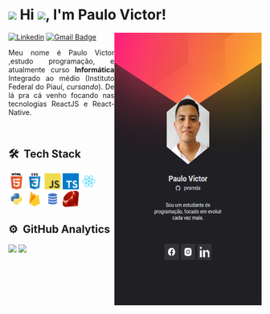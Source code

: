 
<h1>
  <img  src="https://github.com/tiagopierre/portfolio/blob/main/assets/logo.png?raw=true"/>
  Hi <img src="https://raw.githubusercontent.com/kaueMarques/kaueMarques/master/hi.gif" width="30px">, I'm Paulo Victor! 

</h1>

  <img  align="right" src="https://github.com/pvsmda/pvsmda/blob/main/screencapture-127-0-0-1-5500-index-html-2022-07-20-16_48_40.png?raw=true" width=293px height=543px/>

[![Linkedin](https://img.shields.io/badge/-Paulo%20Victor-6633cc?style=flat&labelColor=6633cc&logo=Linkedin&Color=white)](https://www.linkedin.com/in/paulo-victor-silva-0ab401217/)
[![Gmail Badge](https://img.shields.io/badge/-spaulovictor813@gmail.com-6633cc?style=flat&logo=Gmail&logoColor=white&link=mailto:spaulovictor813@gmail.com)](mailto:spaulovictor813@gmail.com)

<p align="justify">Meu nome é Paulo Victor ,estudo programação, e atualmente curso <strong>Informática</strong> Integrado ao médio (Instituto Federal do Piauí, <i>cursando</i>). De lá pra cá venho focando nas tecnologias ReactJS e React-Native. </p>



</br>
<h2> 🛠 &nbsp;Tech Stack</h2>  

<code><img height="32em" src="https://raw.githubusercontent.com/github/explore/80688e429a7d4ef2fca1e82350fe8e3517d3494d/topics/html/html.png"></code>
<code><img height="32em" src="https://raw.githubusercontent.com/github/explore/80688e429a7d4ef2fca1e82350fe8e3517d3494d/topics/css/css.png"></code>
<code><img height="32em" src="https://raw.githubusercontent.com/github/explore/80688e429a7d4ef2fca1e82350fe8e3517d3494d/topics/javascript/javascript.png"></code>
<code><img height="32em" src="https://raw.githubusercontent.com/github/explore/80688e429a7d4ef2fca1e82350fe8e3517d3494d/topics/typescript/typescript.png"></code>
<code><img height="32em" src="https://raw.githubusercontent.com/github/explore/80688e429a7d4ef2fca1e82350fe8e3517d3494d/topics/react/react.png"></code>
<code><img height="32em" src="https://raw.githubusercontent.com/github/explore/80688e429a7d4ef2fca1e82350fe8e3517d3494d/topics/python/python.png"></code>
<code><img height="32em" src="https://raw.githubusercontent.com/github/explore/80688e429a7d4ef2fca1e82350fe8e3517d3494d/topics/firebase/firebase.png"></code>
<code><img height="32em" src="https://raw.githubusercontent.com/github/explore/80688e429a7d4ef2fca1e82350fe8e3517d3494d/topics/sql/sql.png"></code>
<code><img height="32em" src="https://raw.githubusercontent.com/github/explore/80688e429a7d4ef2fca1e82350fe8e3517d3494d/topics/ruby/ruby.png"></code>
</br>

<h2>⚙️ &nbsp;GitHub Analytics</h2>  
 <img    src="https://github-readme-stats.vercel.app/api/top-langs/?username=pvsmda&layout=compact&langs_count=7&theme=dark"/>
 <img  width="350em" src="https://github-readme-stats.vercel.app/api?username=pvsmda&show_icons=true&theme=dark&include_all_commits=true&count_private=true"/>
 





